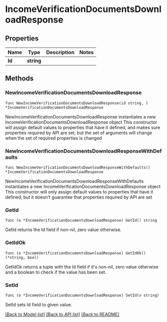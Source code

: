 # IncomeVerificationDocumentsDownloadResponse

## Properties

Name | Type | Description | Notes
------------ | ------------- | ------------- | -------------
**Id** | **string** |  | 

## Methods

### NewIncomeVerificationDocumentsDownloadResponse

`func NewIncomeVerificationDocumentsDownloadResponse(id string, ) *IncomeVerificationDocumentsDownloadResponse`

NewIncomeVerificationDocumentsDownloadResponse instantiates a new IncomeVerificationDocumentsDownloadResponse object
This constructor will assign default values to properties that have it defined,
and makes sure properties required by API are set, but the set of arguments
will change when the set of required properties is changed

### NewIncomeVerificationDocumentsDownloadResponseWithDefaults

`func NewIncomeVerificationDocumentsDownloadResponseWithDefaults() *IncomeVerificationDocumentsDownloadResponse`

NewIncomeVerificationDocumentsDownloadResponseWithDefaults instantiates a new IncomeVerificationDocumentsDownloadResponse object
This constructor will only assign default values to properties that have it defined,
but it doesn't guarantee that properties required by API are set

### GetId

`func (o *IncomeVerificationDocumentsDownloadResponse) GetId() string`

GetId returns the Id field if non-nil, zero value otherwise.

### GetIdOk

`func (o *IncomeVerificationDocumentsDownloadResponse) GetIdOk() (*string, bool)`

GetIdOk returns a tuple with the Id field if it's non-nil, zero value otherwise
and a boolean to check if the value has been set.

### SetId

`func (o *IncomeVerificationDocumentsDownloadResponse) SetId(v string)`

SetId sets Id field to given value.



[[Back to Model list]](../README.md#documentation-for-models) [[Back to API list]](../README.md#documentation-for-api-endpoints) [[Back to README]](../README.md)


